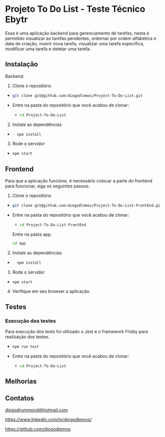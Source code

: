 # Projeto To Do List - Teste Técnico Ebytr

Essa é uma aplicação backend para gerenciamento de tarefas, nesta é permitido visualizar as tarefas pendentes, ordernar por ordem alfabética e data de criação, inserir nova tarefa, visualizar uma tarefa especifica, modificar uma tarefa e deletar uma tarefa.

## Instalação

Backend:

1. Clone o repositório
  - ```bash
    git clone git@github.com:diogodlemos/Project-To-Do-List.git
    ```
  - Entre na pasta do repositório que você acabou de clonar:
    - ```bash
      cd Project-To-Do-List
      ```
2. Instale as dependências
  - ```bash
      npm install
      ```
3. Rode o servidor
  - ```bash
    npm start
    ```
## Frontend

Para que a aplicação funcione, é necessário colocar a parte do frontend para funcionar, siga os seguintes passos:

1. Clone o repositório
  - ```bash
    git clone git@github.com:diogodlemos/Project-To-Do-List-FrontEnd.git
    ```
  - Entre na pasta do repositório que você acabou de clonar:
    - ```bash
      cd Project-To-Do-List-FrontEnd
      ```
    Entre na pasta app.
    ```bash
    cd app
    ```
2. Instale as dependências
  - ```bash
      npm install
      ```
3. Rode o servidor
  - ```bash
    npm start
    ```
4. Verifique em seu browser a aplicação.

## Testes

### Execução dos testes

  Para execução dos tests foi utilizado o Jest e o framework Frisby para realização dos testes.
  - ```bash
    npm run test
    ```
  - Entre na pasta do repositório que você acabou de clonar:
    - ```bash
      cd Project-To-Do-List
      ```


## Melhorias 



## Contatos

diogodrummond@hotmail.com 

https://www.linkedin.com/in/diogodlemos/

https://github.com/diogodlemos

